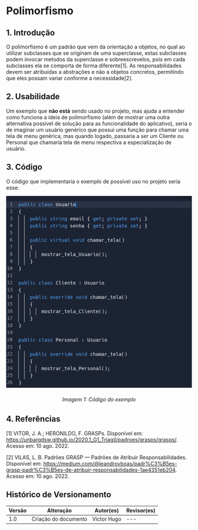 # Polimorfismo

## 1. Introdução

O polimorfismo é um padrão que vem da orientação a objetos, no qual ao utilizar subclasses que se originam de uma superclasse, estas subclasses podem invocar metodos da superclasse e sobreescrevelos, pois em cada subclasses ela se comporta de forma diferente[1]. As responsabilidades devem ser atribuídas a abstrações e não a objetos concretos, permitindo que eles possam variar conforme a necessidade[2].

## 2. Usabilidade

Um exemplo que **não está** sendo usado no projeto, mas ajuda a entender como funciona a ideia de polimorfismo (além de mostrar uma outra alternativa possível de solução para as funcionalidade do aplicativo), seria o de imaginar um usuário genérico que possui uma função para chamar uma tela de menu genérica, mas quando logado, passaria a ser um Cliente ou Personal que chamaria tela de menu respectiva a especialização de usuário.

## 3. Código

O código que implementaria o exemplo de possível uso no projeto seria esse:

![ex_grasp_criador](../../assets/polimorfismo/codigo_exemplo.png)

<h6 align = "center">
    Imagem 1: Código do exemplo
</h6>

## 4. Referências

[1] VITOR, J. A.; HERONILDO, F. GRASPs. Disponível em: <https://unbarqdsw.github.io/2020.1_G1_Triagil/padroes/grasps/grasps/>. Acesso em: 10 ago. 2022.

‌[2] VILAS, L. B. Padrões GRASP — Padrões de Atribuir Responsabilidades. Disponível em: <https://medium.com/@leandrovboas/padr%C3%B5es-grasp-padr%C3%B5es-de-atribuir-responsabilidades-1ae4351eb204>. Acesso em: 10 ago. 2022.

## Histórico de Versionamento

| Versão | Alteração            | Autor(es)   | Revisor(es) |
| ------ | -------------------- | ----------- | ----------- |
| 1.0    | Criação do documento | Victor Hugo | ---         |
